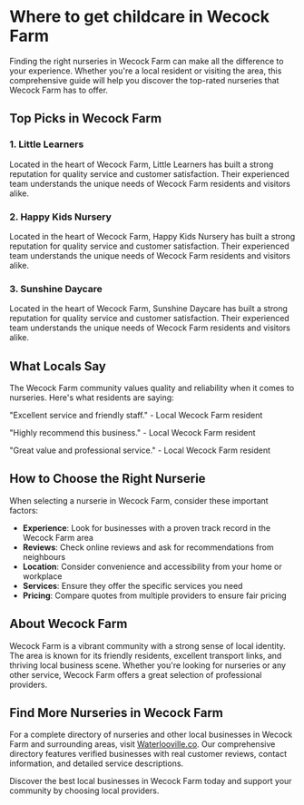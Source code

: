 # Where to get childcare in Wecock Farm

Finding the right nurseries in Wecock Farm can make all the difference to your experience. Whether you're a local resident or visiting the area, this comprehensive guide will help you discover the top-rated nurseries that Wecock Farm has to offer.

## Top Picks in Wecock Farm

### 1. Little Learners
Located in the heart of Wecock Farm, Little Learners has built a strong reputation for quality service and customer satisfaction. Their experienced team understands the unique needs of Wecock Farm residents and visitors alike.

### 2. Happy Kids Nursery
Located in the heart of Wecock Farm, Happy Kids Nursery has built a strong reputation for quality service and customer satisfaction. Their experienced team understands the unique needs of Wecock Farm residents and visitors alike.

### 3. Sunshine Daycare
Located in the heart of Wecock Farm, Sunshine Daycare has built a strong reputation for quality service and customer satisfaction. Their experienced team understands the unique needs of Wecock Farm residents and visitors alike.

## What Locals Say

The Wecock Farm community values quality and reliability when it comes to nurseries. Here's what residents are saying:

"Excellent service and friendly staff." - Local Wecock Farm resident

"Highly recommend this business." - Local Wecock Farm resident

"Great value and professional service." - Local Wecock Farm resident

## How to Choose the Right Nurserie

When selecting a nurserie in Wecock Farm, consider these important factors:

- **Experience**: Look for businesses with a proven track record in the Wecock Farm area
- **Reviews**: Check online reviews and ask for recommendations from neighbours
- **Location**: Consider convenience and accessibility from your home or workplace
- **Services**: Ensure they offer the specific services you need
- **Pricing**: Compare quotes from multiple providers to ensure fair pricing

## About Wecock Farm

Wecock Farm is a vibrant community with a strong sense of local identity. The area is known for its friendly residents, excellent transport links, and thriving local business scene. Whether you're looking for nurseries or any other service, Wecock Farm offers a great selection of professional providers.

## Find More Nurseries in Wecock Farm

For a complete directory of nurseries and other local businesses in Wecock Farm and surrounding areas, visit [Waterlooville.co](https://waterlooville.co). Our comprehensive directory features verified businesses with real customer reviews, contact information, and detailed service descriptions.

Discover the best local businesses in Wecock Farm today and support your community by choosing local providers.

